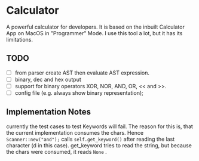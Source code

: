 # Calculator
A powerful calculator for developers.
It is based on the inbuilt Calculator App on MacOS in "Programmer" Mode.
I use this tool a lot, but it has its limitations.

## TODO

- [ ] from parser create AST then evaluate AST expression.
- [ ] binary, dec and hex output
- [ ] support for binary operators XOR, NOR, AND, OR, << and >>.
- [ ] config file (e.g. always show binary representation);

## Implementation Notes

currently the test cases to test Keywords will fail. The reason for this is, that the current implementation consumes the chars.
Hence `Scanner::new("and");` calls `self.get_keyword()` after reading the last character (d in this case).
get_keyword tries to read the string, but because the chars were consumed, it reads `None` .

